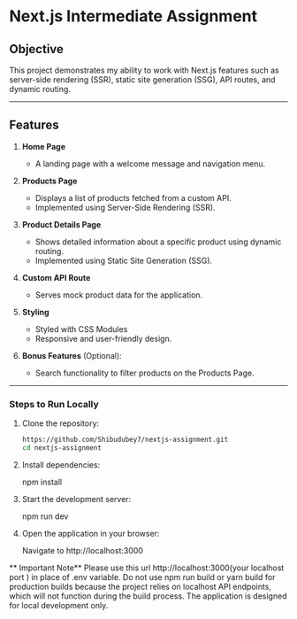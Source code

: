 # Next.js Intermediate Assignment

## Objective  
This project demonstrates my ability to work with Next.js features such as server-side rendering (SSR), static site generation (SSG), API routes, and dynamic routing.  

---

## Features  
1. **Home Page**  
   - A landing page with a welcome message and navigation menu.

2. **Products Page**  
   - Displays a list of products fetched from a custom API.  
   - Implemented using Server-Side Rendering (SSR).  

3. **Product Details Page**  
   - Shows detailed information about a specific product using dynamic routing.  
   - Implemented using Static Site Generation (SSG).  

4. **Custom API Route**  
   - Serves mock product data for the application.  

5. **Styling**  
   - Styled with CSS Modules 
   - Responsive and user-friendly design.  

6. **Bonus Features** (Optional):  
   - Search functionality to filter products on the Products Page.  
     

---


### Steps to Run Locally  

1. Clone the repository:  
   ```bash
   https://github.com/Shibudubey7/nextjs-assignment.git
   cd nextjs-assignment

2. Install dependencies:

     npm install

3. Start the development server:

   npm run dev
4. Open the application in your browser:

    Navigate to http://localhost:3000

 **  Important Note**
 Please use this url http://localhost:3000(your localhost port ) in place of .env variable.
Do not use npm run build or yarn build for production builds because the project relies on localhost API endpoints, which will not function during the build process. The application is designed for local development only.
